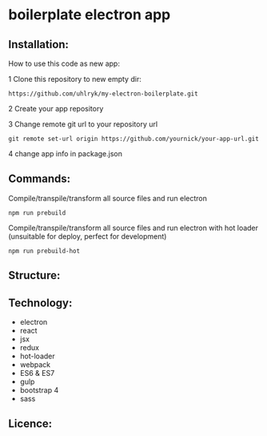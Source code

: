 # boilerplate electron app

## Installation:

How to use this code as new app:

1 Clone this repository to new empty dir:

`https://github.com/uhlryk/my-electron-boilerplate.git`

2 Create your app repository

3 Change remote git url to your repository url

`git remote set-url origin https://github.com/yournick/your-app-url.git`
    
4 change app info in package.json 


## Commands:

Compile/transpile/transform all source files and run electron

    npm run prebuild
Compile/transpile/transform all source files and run electron with hot loader (unsuitable for deploy, perfect for development)

    npm run prebuild-hot

## Structure:


## Technology:

  * electron
  * react
  * jsx
  * redux
  * hot-loader
  * webpack
  * ES6 & ES7
  * gulp
  * bootstrap 4
  * sass

## Licence:
